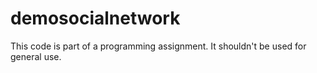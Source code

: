 # demosocialnetwork

This code is part of a programming assignment. It shouldn't be used for general use.
